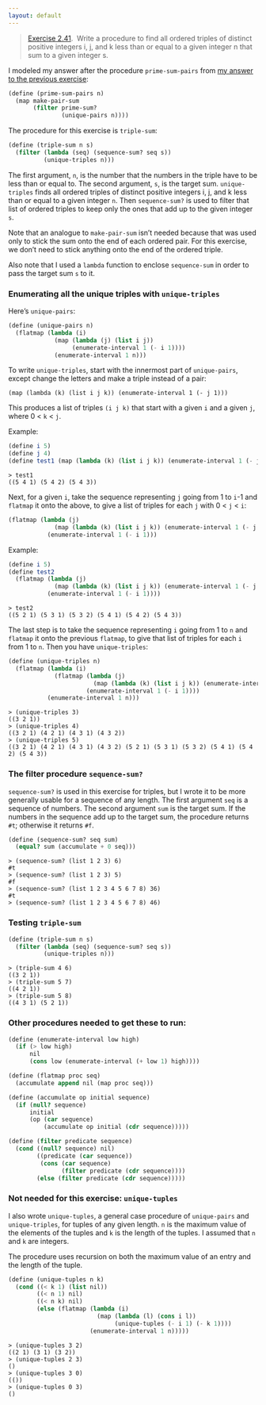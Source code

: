 ```yaml
---
layout: default
---
```


> [Exercise 2.41](https://mitpress.mit.edu/sites/default/files/sicp/full-text/book/book-Z-H-15.html#%_thm_2.41).  Write a procedure to find all ordered triples of distinct positive integers i, j, and k less than or equal to a given integer n that sum to a given integer s.

I modeled my answer after the procedure `prime-sum-pairs` from [my answer to the previous exercise](https://aelanteno.github.io/sicp-exercises/exercise-2.40):

```scheme
(define (prime-sum-pairs n)
  (map make-pair-sum
       (filter prime-sum?
               (unique-pairs n))))
```

The procedure for this exercise is `triple-sum`:

```scheme
(define (triple-sum n s)
  (filter (lambda (seq) (sequence-sum? seq s))
          (unique-triples n)))
```

The first argument, `n`, is the number that the numbers in the triple have to be less than or equal to. The second argument, `s`, is the target sum. `unique-triples` finds all ordered triples of distinct positive integers i, j, and k less than or equal to a given integer `n`. Then `sequence-sum?` is used to filter that list of ordered triples to keep only the ones that add up to the given integer `s`.

Note that an analogue to `make-pair-sum` isn’t needed because that was used only to stick the sum onto the end of each ordered pair. For this exercise, we don’t need to stick anything onto the end of the ordered triple.

Also note that I used a `lambda` function to enclose `sequence-sum` in order to pass the target sum `s` to it.

### Enumerating all the unique triples with `unique-triples`

Here’s `unique-pairs`:

```scheme
(define (unique-pairs n)
  (flatmap (lambda (i)
             (map (lambda (j) (list i j))
                  (enumerate-interval 1 (- i 1))))
             (enumerate-interval 1 n)))
```

To write `unique-triples`, start with the innermost part of `unique-pairs`, except change the letters and make a triple instead of a pair:

`(map (lambda (k) (list i j k)) (enumerate-interval 1 (- j 1)))`

This produces a list of triples `(i j k)` that start with a given `i` and a given `j`, where 0 < `k` < `j`.

Example:

```scheme
(define i 5)
(define j 4)
(define test1 (map (lambda (k) (list i j k)) (enumerate-interval 1 (- j 1))))
```
```
> test1
((5 4 1) (5 4 2) (5 4 3))
```

Next, for a given `i`, take the sequence representing `j` going from 1 to `i`-1 and `flatmap` it onto the above, to give a list of triples for each `j` with 0 < `j` < `i`:

```scheme
(flatmap (lambda (j)
             (map (lambda (k) (list i j k)) (enumerate-interval 1 (- j 1))))
           (enumerate-interval 1 (- i 1)))
```

Example: 

```scheme
(define i 5)
(define test2
  (flatmap (lambda (j)
             (map (lambda (k) (list i j k)) (enumerate-interval 1 (- j 1))))
           (enumerate-interval 1 (- i 1))))
```
```
> test2
((5 2 1) (5 3 1) (5 3 2) (5 4 1) (5 4 2) (5 4 3))
```

The last step is to take the sequence representing `i` going from 1 to `n` and `flatmap` it onto the previous `flatmap`, to give that list of triples for each `i` from 1 to `n`. Then you have `unique-triples`:

```scheme
(define (unique-triples n)
  (flatmap (lambda (i)
             (flatmap (lambda (j)
                        (map (lambda (k) (list i j k)) (enumerate-interval 1 (- j 1))))
                      (enumerate-interval 1 (- i 1))))
           (enumerate-interval 1 n)))
```
```
> (unique-triples 3)
((3 2 1))
> (unique-triples 4)
((3 2 1) (4 2 1) (4 3 1) (4 3 2))
> (unique-triples 5)
((3 2 1) (4 2 1) (4 3 1) (4 3 2) (5 2 1) (5 3 1) (5 3 2) (5 4 1) (5 4 2) (5 4 3))
```

### The filter procedure `sequence-sum?`

`sequence-sum?` is used in this exercise for triples, but I wrote it to be more generally usable for a sequence of any length. The first argument `seq` is a sequence of numbers. The second argument `sum` is the target sum. If the numbers in the sequence add up to the target sum, the procedure returns `#t`; otherwise it returns `#f`.

```scheme
(define (sequence-sum? seq sum)
  (equal? sum (accumulate + 0 seq)))
```
```
> (sequence-sum? (list 1 2 3) 6)
#t
> (sequence-sum? (list 1 2 3) 5)
#f
> (sequence-sum? (list 1 2 3 4 5 6 7 8) 36)
#t
> (sequence-sum? (list 1 2 3 4 5 6 7 8) 46)
```

### Testing `triple-sum`

```scheme
(define (triple-sum n s)
  (filter (lambda (seq) (sequence-sum? seq s))
          (unique-triples n)))
```
```
> (triple-sum 4 6)
((3 2 1))
> (triple-sum 5 7)
((4 2 1))
> (triple-sum 5 8)
((4 3 1) (5 2 1))
```

### Other procedures needed to get these to run:

```scheme
(define (enumerate-interval low high)
  (if (> low high)
      nil
      (cons low (enumerate-interval (+ low 1) high))))

(define (flatmap proc seq)
  (accumulate append nil (map proc seq)))

(define (accumulate op initial sequence)
  (if (null? sequence)
      initial
      (op (car sequence)
          (accumulate op initial (cdr sequence)))))

(define (filter predicate sequence)
  (cond ((null? sequence) nil)
        ((predicate (car sequence))
         (cons (car sequence)
               (filter predicate (cdr sequence))))
        (else (filter predicate (cdr sequence)))))
```

### Not needed for this exercise: `unique-tuples`

I also wrote `unique-tuples`, a general case procedure of `unique-pairs` and `unique-triples`, for tuples of any given length. `n` is the maximum value of the elements of the tuples and `k` is the length of the tuples. I assumed that `n` and `k` are integers.

The procedure uses recursion on both the maximum value of an entry and the length of the tuple.

```scheme
(define (unique-tuples n k)
  (cond ((< k 1) (list nil))
        ((< n 1) nil)
        ((< n k) nil)
        (else (flatmap (lambda (i)
                         (map (lambda (l) (cons i l))
                              (unique-tuples (- i 1) (- k 1))))
                       (enumerate-interval 1 n)))))
```
```
> (unique-tuples 3 2)
((2 1) (3 1) (3 2))
> (unique-tuples 2 3)
()
> (unique-tuples 3 0)
(())
> (unique-tuples 0 3)
()
```
